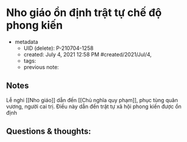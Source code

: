 # Nho giáo ổn định trật tự chế độ phong kiến

- metadata
	- UID (delete): P-210704-1258
	- created: July 4, 2021 12:58 PM #created/2021/Jul/4,
	- tags:
	- previous note:

## Notes
Lễ nghi [[Nho giáo]] dẫn đến [[Chủ nghĩa quy phạm]], phục tùng quân vương, người cai trị. Điều này dẫn đến trật tự xã hội phong kiến được ổn định

## Questions & thoughts:

